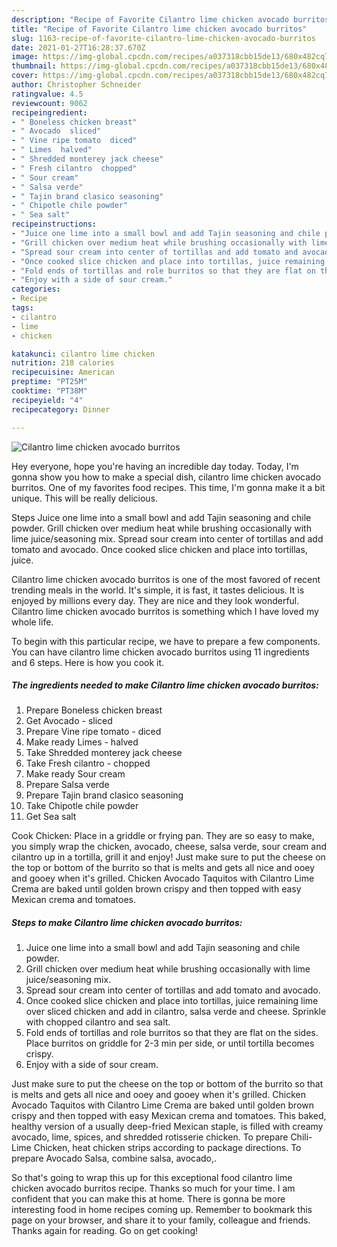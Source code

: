 ```yaml
---
description: "Recipe of Favorite Cilantro lime chicken avocado burritos"
title: "Recipe of Favorite Cilantro lime chicken avocado burritos"
slug: 1163-recipe-of-favorite-cilantro-lime-chicken-avocado-burritos
date: 2021-01-27T16:28:37.670Z
image: https://img-global.cpcdn.com/recipes/a037318cbb15de13/680x482cq70/cilantro-lime-chicken-avocado-burritos-recipe-main-photo.jpg
thumbnail: https://img-global.cpcdn.com/recipes/a037318cbb15de13/680x482cq70/cilantro-lime-chicken-avocado-burritos-recipe-main-photo.jpg
cover: https://img-global.cpcdn.com/recipes/a037318cbb15de13/680x482cq70/cilantro-lime-chicken-avocado-burritos-recipe-main-photo.jpg
author: Christopher Schneider
ratingvalue: 4.5
reviewcount: 9062
recipeingredient:
- " Boneless chicken breast"
- " Avocado  sliced"
- " Vine ripe tomato  diced"
- " Limes  halved"
- " Shredded monterey jack cheese"
- " Fresh cilantro  chopped"
- " Sour cream"
- " Salsa verde"
- " Tajin brand clasico seasoning"
- " Chipotle chile powder"
- " Sea salt"
recipeinstructions:
- "Juice one lime into a small bowl and add Tajin seasoning and chile powder."
- "Grill chicken over medium heat while brushing occasionally with lime juice/seasoning mix."
- "Spread sour cream into center of tortillas and add tomato and avocado."
- "Once cooked slice chicken and place into tortillas, juice remaining lime over sliced chicken and add in cilantro, salsa verde and cheese. Sprinkle with chopped cilantro and sea salt."
- "Fold ends of tortillas and role burritos so that they are flat on the sides. Place burritos on griddle for 2-3 min per side, or until tortilla becomes crispy."
- "Enjoy with a side of sour cream."
categories:
- Recipe
tags:
- cilantro
- lime
- chicken

katakunci: cilantro lime chicken 
nutrition: 218 calories
recipecuisine: American
preptime: "PT25M"
cooktime: "PT38M"
recipeyield: "4"
recipecategory: Dinner

---
```



![Cilantro lime chicken avocado burritos](https://img-global.cpcdn.com/recipes/a037318cbb15de13/680x482cq70/cilantro-lime-chicken-avocado-burritos-recipe-main-photo.jpg)

Hey everyone, hope you're having an incredible day today. Today, I'm gonna show you how to make a special dish, cilantro lime chicken avocado burritos. One of my favorites food recipes. This time, I'm gonna make it a bit unique. This will be really delicious.

Steps Juice one lime into a small bowl and add Tajin seasoning and chile powder. Grill chicken over medium heat while brushing occasionally with lime juice/seasoning mix. Spread sour cream into center of tortillas and add tomato and avocado. Once cooked slice chicken and place into tortillas, juice.

Cilantro lime chicken avocado burritos is one of the most favored of recent trending meals in the world. It's simple, it is fast, it tastes delicious. It is enjoyed by millions every day. They are nice and they look wonderful. Cilantro lime chicken avocado burritos is something which I have loved my whole life.


To begin with this particular recipe, we have to prepare a few components. You can have cilantro lime chicken avocado burritos using 11 ingredients and 6 steps. Here is how you cook it.

<!--inarticleads1-->

##### The ingredients needed to make Cilantro lime chicken avocado burritos:

1. Prepare  Boneless chicken breast
1. Get  Avocado - sliced
1. Prepare  Vine ripe tomato - diced
1. Make ready  Limes - halved
1. Take  Shredded monterey jack cheese
1. Take  Fresh cilantro - chopped
1. Make ready  Sour cream
1. Prepare  Salsa verde
1. Prepare  Tajin brand clasico seasoning
1. Take  Chipotle chile powder
1. Get  Sea salt


Cook Chicken: Place in a griddle or frying pan. They are so easy to make, you simply wrap the chicken, avocado, cheese, salsa verde, sour cream and cilantro up in a tortilla, grill it and enjoy! Just make sure to put the cheese on the top or bottom of the burrito so that is melts and gets all nice and ooey and gooey when it&#39;s grilled. Chicken Avocado Taquitos with Cilantro Lime Crema are baked until golden brown crispy and then topped with easy Mexican crema and tomatoes. 

<!--inarticleads2-->

##### Steps to make Cilantro lime chicken avocado burritos:

1. Juice one lime into a small bowl and add Tajin seasoning and chile powder.
1. Grill chicken over medium heat while brushing occasionally with lime juice/seasoning mix.
1. Spread sour cream into center of tortillas and add tomato and avocado.
1. Once cooked slice chicken and place into tortillas, juice remaining lime over sliced chicken and add in cilantro, salsa verde and cheese. Sprinkle with chopped cilantro and sea salt.
1. Fold ends of tortillas and role burritos so that they are flat on the sides. Place burritos on griddle for 2-3 min per side, or until tortilla becomes crispy.
1. Enjoy with a side of sour cream.


Just make sure to put the cheese on the top or bottom of the burrito so that is melts and gets all nice and ooey and gooey when it&#39;s grilled. Chicken Avocado Taquitos with Cilantro Lime Crema are baked until golden brown crispy and then topped with easy Mexican crema and tomatoes. This baked, healthy version of a usually deep-fried Mexican staple, is filled with creamy avocado, lime, spices, and shredded rotisserie chicken. To prepare Chili-Lime Chicken, heat chicken strips according to package directions. To prepare Avocado Salsa, combine salsa, avocado,. 

So that's going to wrap this up for this exceptional food cilantro lime chicken avocado burritos recipe. Thanks so much for your time. I am confident that you can make this at home. There is gonna be more interesting food in home recipes coming up. Remember to bookmark this page on your browser, and share it to your family, colleague and friends. Thanks again for reading. Go on get cooking!
